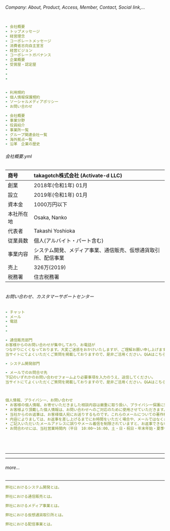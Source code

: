 ###### Company: About, Product, Access, Member, Contact, Social link,...


```

```

```.yml
- 会社概要
- トップメッセージ
- 経営理念
- コーポレートメッセージ
- 消費者志向自主宣言
- 経営ビジョン
- コーポレートガバナンス
- 企業概要
- 受賞歴・認定歴
-
-
-


- 利用規約
- 個人情報保護規約
- ソーシャルメディアポリシー
- お問い合わせ
```



```企業概要.yml
- 会社概要
- 事業分野
- 役員紹介
- 事業所一覧
- グループ関連会社一覧
- 海外拠点一覧
- 沿革　企業の歴史

```

###### 会社概要.yml
| 商号 | takagotch株式会社 (Activate-d LLC)| 
|:---|:---|
| 創業 | 2018年(令和1年) 01月 | 
| 設立 | 2019年(令和1年) 01月 | 
| 資本金 | 1000万円以下| 
| 本社所在地 | Osaka, Nanko | 
| 代表者 | Takashi Yoshioka | 
| 従業員数 | 個人(アルバイト・パート含む) | 
| 事業内容 | システム開発、メディア事業、通信販売、仮想通貨取引所、配信事業 | 
| 売上 | 326万(2019) | 
| 税務署 | 住吉税務署 | 




```
```

###### お問い合わせ、カスタマーサポートセンター
```お問い合わせ.yml 
- チャット
- メール
- 電話
-
-

```

```電話.yml
- 通信販売部門
お客様からのお問い合わせが集中しており、お電話が
つながりにくくなっております。大変ご迷惑をおかけいたしますが、ご理解お願い申し上げます。
当サイトにてよくいただくご質問を掲載しておりますので、是非ご活用ください。Q&Aはこちら。

- システム開発部門

```

```メール.yml
- メールでのお問合せ先
下記のいずれかのお問い合わせフォームより必要事項を入力のうえ、送信してください。
当サイトにてよくいただくご質問を掲載しておりますので、是非ご活用ください。Q&Aはこちら。



個人情報、プライバシー、お問い合わせ
• お客様の個人情報、お寄せいただきました相談内容は厳重に取り扱い、プライバシー保護に努めます。
• お客様より頂戴した個人情報は、お問い合わせへのご対応のために使用させていただきます。
• 当社からのお返事は、お客様個人宛にお送りするものです。これらのメールについての著作権は当社に帰属しており、 当社に無断で他のホームページや印刷物などへ転用したり、当社の許可なくメール内容の一部または全部を転用、 二次利用したり、その他の目的で使用されることは固くお断り致します。
• 内容によりましては、お返事を差し上げるまでにお時間をいただく場合や、メールではなくお電話・お手紙でご連絡することやお返事を差し上げられない場合がございます。また、取引関連のお問い合わせにも、お返事を差し上げられない場合がございます。あらかじめご了承ください。
• ご記入いただいたメールアドレスに誤りやメール着信を制限されていますと、お返事できないことがございます。 返信がない場合は、メールアドレスおよび着信設定をご確認の上、再度お問い合わせくださいますようお願いいたします。
• お問合わせには、当社営業時間内（平日　10:00～16:00、土・日・祝日・年末年始・夏季休暇を除く）に、順次ご対応させていただきます。



```

```
```

```
```

```
```

---
---


###### more...
---
```システム開発.yml
弊社におけるシステム開発とは。

```

```通信販売.yml
弊社における通信販売とは。
```

```メディア事業.yml
弊社におけるメディア事業とは。

```

```仮想通貨取引所.yml
弊社における仮想通貨取引所とは。

```

```配信事業.yml
弊社における配信事業とは。

```

```
```

```
```

```
```

```
```

```
```

```
```

```
```

```
```

```
```

```
```
